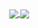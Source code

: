<a href="https://github.com/esttorhe/esttorhe">
  <img align="center" src="https://github-readme-stats-eight-theta.vercel.app/api?username=esttorhe&show_icons=true&theme=algolia&include_all_commits=true&count_private=true&show_owner=true" />
</a>
<a href="https://github.com/esttorhe/esttorhe">
  <img align="center" src="https://github-readme-stats-eight-theta.vercel.app/api/top-langs/?username=esttorhe&layout=compact&langs_count=8&theme=algolia&count_private=true&show_icons=true&hide=c,c%2B%2B" />
</a>
